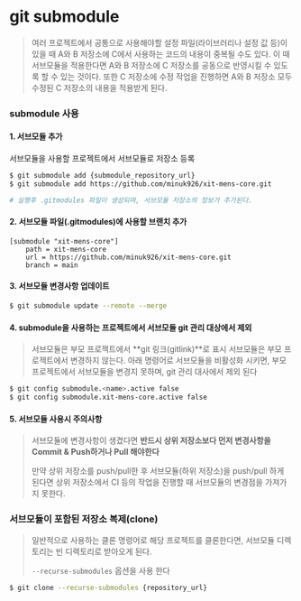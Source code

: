 # git submodule

> 여러 프로젝트에서 공통으로 사용해야할 설정 파일(라이브러리나 설정 값 등)이 있을 때 A와 B 저장소에 C에서 사용하는 코드의 내용이 중복될 수도 있다. 이 때 서브모듈을 적용한다면 A와 B 저장소에 C 저장소를
> 공동으로 반영시킬 수 있도록 할 수 있는 것이다. 또한 C 저장소에 수정 작업을 진행하면 A와 B 저장소 모두 수정된 C 저장소의 내용을 적용받게 된다.

### submodule 사용

#### 1. 서브모듈 추가

서브모듈을 사용할 프로젝트에서 서브모듈로 저장소 등록

```bash
$ git submodule add {submodule_repository_url}
$ git submodule add https://github.com/minuk926/xit-mens-core.git

# 실행후 .gitmodules 파일이 생성되며, 서브모듈 저장소의 정보가 추가된다.
```

#### 2. 서브모듈 파일(.gitmodules)에 사용할 브랜치 추가

```text
[submodule "xit-mens-core"]
    path = xit-mens-core
    url = https://github.com/minuk926/xit-mens-core.git
    branch = main
```

#### 3. 서브모듈 변경사항 업데이트

```bash
$ git submodule update --remote --merge
```

#### 4. submodule을 사용하는 프로젝트에서 서브모듈 git 관리 대상에서 제외

> 서브모듈은 부모 프로젝트에서 **git 링크(gitlink)**로 표시
> 서브모듈은 부모 프로젝트에서 변경하지 않는다.
> 아래 명령어로 서브모듈을 비활성화 시키면, 부모프로젝트에서 서브모듈을 변경지 못하며, git 관리 대사에서 제외 된다

```bash
$ git config submodule.<name>.active false
$ git config submodule.xit-mens-core.active false
```

#### 5. 서브모듈 사용시 주의사항

> 서브모듈에 변경사항이 생겼다면 **반드시 상위 저장소보다 먼저 변경사항을 Commit & Push하거나 Pull 해야한다**
>
> 만약 상위 저장소를 push/pull한 후 서브모듈(하위 저장소)을 push/pull 하게 된다면 상위 저장소에서 CI 등의 작업을 진행할 때 서브모듈의 변경점을 가져가지 못한다.

### 서브모듈이 포함된 저장소 복제(clone)

> 일반적으로 사용하는 클론 명령어로 해당 프로젝트를 클론한다면, 서브모듈 디렉토리는 빈 디렉토리로 받아오게 된다.
>
> `--recurse-submodules` 옵션을 사용 한다
>

```bash
$ git clone --recurse-submodules {repository_url}
```


